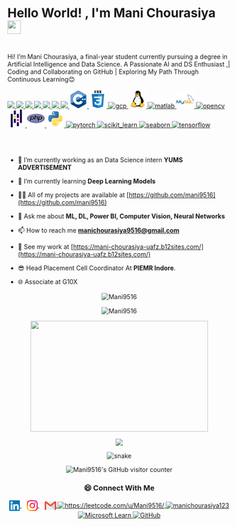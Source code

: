<h1> Hello World! , I'm Mani Chourasiya <img src="https://raw.githubusercontent.com/MartinHeinz/MartinHeinz/master/wave.gif" width="30px" height="30px"> </h1>
<p align='center'></p>
<br>
<div size='20px'> Hi! I’m Mani Chourasiya, a final-year student currently pursuing a degree in Artificial Intelligence and Data Science. A Passionate AI and DS Enthusiast ,| Coding and Collaborating on GitHub | Exploring My Path Through Continuous Learning😊
</div>
</br>

<!-- Skill icons here with tooltips and hover effects -->
<a href="https://github.com/Mani9516?tab=repositories&q=&type=&language=python&sort=" title="Python">
  <img width="32px" src="https://raw.githubusercontent.com/rahulbanerjee26/githubAboutMeGenerator/main/icons/python.svg" style="transition: transform 0.3s;" onmouseover="this.style.transform='scale(1.2)'" onmouseout="this.style.transform='scale(1)'">
</a>
<a href="https://github.com/Mani9516?tab=repositories&q=&type=&language=html&sort=" title="HTML">
  <img width="32px" src="https://raw.githubusercontent.com/rahulbanerjee26/githubAboutMeGenerator/main/icons/html.svg" style="transition: transform 0.3s;" onmouseover="this.style.transform='scale(1.2)'" onmouseout="this.style.transform='scale(1)'">
</a>
<a href="https://www.example.com/ai-icon-link" title="AI">
  <img width="32px" src="https://cdn-icons-png.flaticon.com/512/2721/2721261.png" style="transition: transform 0.3s;" onmouseover="this.style.transform='scale(1.2)'" onmouseout="this.style.transform='scale(1)'">
</a>
<a href="https://www.example.com/ml-icon-link" title="Machine Learning">
  <img width="32px" src="https://cdn-icons-png.flaticon.com/512/2103/2103670.png" style="transition: transform 0.3s;" onmouseover="this.style.transform='scale(1.2)'" onmouseout="this.style.transform='scale(1)'">
</a>
<a href="https://www.example.com/dl-icon-link" title="Deep Learning">
  <img width="32px" src="https://cdn-icons-png.flaticon.com/512/3771/3771517.png" style="transition: transform 0.3s;" onmouseover="this.style.transform='scale(1.2)'" onmouseout="this.style.transform='scale(1)'">
</a>
<a href="https://www.example.com/neural-network-icon-link" title="Neural Networks">
  <img width="32px" src="https://cdn-icons-png.flaticon.com/512/2474/2474687.png" style="transition: transform 0.3s;" onmouseover="this.style.transform='scale(1.2)'" onmouseout="this.style.transform='scale(1)'">
</a>
<a href="https://www.example.com/data-science-icon-link" title="Data Science">
  <img width="32px" src="https://cdn-icons-png.flaticon.com/512/4149/4149650.png" style="transition: transform 0.3s;" onmouseover="this.style.transform='scale(1.2)'" onmouseout="this.style.transform='scale(1)'">
</a>
 <a href="https://www.w3schools.com/cpp/" target="_blank" rel="noreferrer"> <img src="https://raw.githubusercontent.com/devicons/devicon/master/icons/cplusplus/cplusplus-original.svg" alt="cplusplus" width="40" height="40"/> </a> 
 <a href="https://www.w3schools.com/css/" target="_blank" rel="noreferrer"> <img src="https://raw.githubusercontent.com/devicons/devicon/master/icons/css3/css3-original-wordmark.svg" alt="css3" width="40" height="40"/> </a>
 <a href="https://cloud.google.com" target="_blank" rel="noreferrer"> <img src="https://www.vectorlogo.zone/logos/google_cloud/google_cloud-icon.svg" alt="gcp" width="40" height="40"/> </a> <a href="https://www.linux.org/" target="_blank" rel="noreferrer"> <img src="https://raw.githubusercontent.com/devicons/devicon/master/icons/linux/linux-original.svg" alt="linux" width="40" height="40"/> </a> <a href="https://www.mathworks.com/" target="_blank" rel="noreferrer"> <img src="https://upload.wikimedia.org/wikipedia/commons/2/21/Matlab_Logo.png" alt="matlab" width="40" height="40"/> </a> <a href="https://www.mysql.com/" target="_blank" rel="noreferrer"> <img src="https://raw.githubusercontent.com/devicons/devicon/master/icons/mysql/mysql-original-wordmark.svg" alt="mysql" width="40" height="40"/> </a> <a href="https://opencv.org/" target="_blank" rel="noreferrer"> <img src="https://www.vectorlogo.zone/logos/opencv/opencv-icon.svg" alt="opencv" width="40" height="40"/> </a> <a href="https://pandas.pydata.org/" target="_blank" rel="noreferrer"> <img src="https://raw.githubusercontent.com/devicons/devicon/2ae2a900d2f041da66e950e4d48052658d850630/icons/pandas/pandas-original.svg" alt="pandas" width="40" height="40"/> </a> <a href="https://www.php.net" target="_blank" rel="noreferrer"> <img src="https://raw.githubusercontent.com/devicons/devicon/master/icons/php/php-original.svg" alt="php" width="40" height="40"/> </a> <a href="https://www.python.org" target="_blank" rel="noreferrer"> <img src="https://raw.githubusercontent.com/devicons/devicon/master/icons/python/python-original.svg" alt="python" width="40" height="40"/> </a> <a href="https://pytorch.org/" target="_blank" rel="noreferrer"> <img src="https://www.vectorlogo.zone/logos/pytorch/pytorch-icon.svg" alt="pytorch" width="40" height="40"/> </a> <a href="https://scikit-learn.org/" target="_blank" rel="noreferrer"> <img src="https://upload.wikimedia.org/wikipedia/commons/0/05/Scikit_learn_logo_small.svg" alt="scikit_learn" width="40" height="40"/> </a> <a href="https://seaborn.pydata.org/" target="_blank" rel="noreferrer"> <img src="https://seaborn.pydata.org/_images/logo-mark-lightbg.svg" alt="seaborn" width="40" height="40"/> </a> <a href="https://www.tensorflow.org" target="_blank" rel="noreferrer"> <img src="https://www.vectorlogo.zone/logos/tensorflow/tensorflow-icon.svg" alt="tensorflow" width="40" height="40"/> </a> </p>
<br><br>

- 🔭 I’m currently working as an Data Science intern **YUMS ADVERTISEMENT**

- 🌱 I’m currently learning **Deep Learning Models**

- 👨‍💻 All of my projects are available at [https://github.com/mani9516](https://github.com/mani9516)

- 💬 Ask me about **ML, DL, Power BI, Computer Vision, Neural Networks**

- 📫 How to reach me **manichourasiya9516@gmail.com**

- 🚀 See my work at [https://mani-chourasiya-uafz.b12sites.com/](https://mani-chourasiya-uafz.b12sites.com/)

-  😎 Head Placement Cell Coordinator At **PIEMR Indore**.
  
-  🌐 Associate at G10X 

<p align="left">
<!-- GitHub Stats -->
<p align="center">
  <img align="center" src="https://github-readme-stats.vercel.app/api?username=Mani9516&show_icons=true&locale=en&theme=radical" alt="Mani9516" />
</p>

<!-- GitHub Streak Stats -->
<p align="center">
  <img align="center" src="https://github-readme-streak-stats.herokuapp.com/?user=Mani9516&theme=radical" alt="Mani9516" />
</p>

<!-- Language Stats -->
<p align="center">
  <img align="center" src="https://github-readme-stats.vercel.app/api/top-langs/?username=Mani9516&theme=radical&hide_border=true&include_all_commits=true&count_private=true&layout=compact" height="250" width="400" />
</p>

<!-- Profile Summary -->
<p align="center">
  <img align="center" src="https://github-profile-summary-cards.vercel.app/api/cards/profile-details?username=Mani9516&theme=radical" />
</p>

<!-- Snake Animation -->
<p align="center">
  <img src="https://github.com/disha1202/disha1202/raw/output/github-contribution-grid-snake.svg" alt="snake"></center>
</p>
<!-- GitHub Profile Visitor Counter -->
<p align="center">
  <img src="https://komarev.com/ghpvc/?username=Mani9516&label=Profile%20views&color=0e75b6&style=flat" alt="Mani9516's GitHub visitor counter" />
</p>


<!-- Social Links -->
<div align="center">
  <h3><b>😄 Connect With Me</b></h3>
  <a href="https://www.linkedin.com/in/mani-chourasiya-119433238/" target="_blank">
    <img align="center" alt="Mani Chourasiya | Linkedin" width="24px" src="https://github.com/SatYu26/SatYu26/blob/master/Assets/Linkedin.svg" />
  </a> &nbsp;&nbsp;
  <a href="https://www.instagram.com/sphnix_23" target="_blank">
    <img align="center" alt="Mani Chourasiya | Instagram" width="24px" src="https://github.com/SatYu26/SatYu26/blob/master/Assets/Instagram.svg" />
  </a> &nbsp;&nbsp;
  <a href="mailto:your.email@manichourasiya9516@gmail.com">
    <img align="center" alt="Mani Chourasiya | Gmail" width="26px" src="https://github.com/SatYu26/SatYu26/blob/master/Assets/Gmail.svg" />
  </a> 
  <a href="https://leetcode.com/u/Mani9516/" target="blank"><img align="center" src="https://raw.githubusercontent.com/rahuldkjain/github-profile-readme-generator/master/src/images/icons/Social/leet-code.svg" alt="https://leetcode.com/u/Mani9516/" height="30" width="40" /> 
  </a>
<a href="https://discord.gg/manichourasiya123" target="blank"><img align="center" src="https://raw.githubusercontent.com/rahuldkjain/github-profile-readme-generator/master/src/images/icons/Social/discord.svg" alt="manichourasiya123" height="30" width="40" /></a>
<a href="https://learn.microsoft.com/en-in/users/manichourasiya-6868/" target="_blank">
  <img src="https://www.vectorlogo.zone/logos/microsoft/microsoft-icon.svg" alt="Microsoft Learn" width="40" height="30"/>
</a> 
<a href="https://github.com/Mani9516" target="_blank">
  <img src="https://www.vectorlogo.zone/logos/github/github-icon.svg" alt="GitHub" width="40" height="30"/>
</a>
 </p>
<br><br>
</div>



